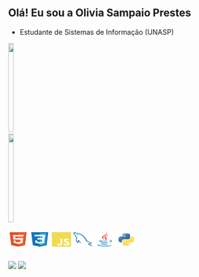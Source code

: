 ## Olá! Eu sou a Olivia Sampaio Prestes

- Estudante de Sistemas de Informação (UNASP)

<div style="display: inline-block;">
  <a href="https://github.com/whxoli">
  <img height="180px" width="49%" src="https://github-readme-stats.vercel.app/api?username=whxoli&show_icons=true&theme=dark&include_all_commits=true&count_private=true"/>
  <img height="180px" width="50%" src="https://github-readme-stats.vercel.app/api/top-langs/?username=whxoli&layout=compact&langs_count=7&theme=dark"/>
  </a>
</div>
  
<div style="display: inline_block"><br>
  <img align="center" alt="Olivia-HTML" height="30" width="40" src="https://raw.githubusercontent.com/devicons/devicon/master/icons/html5/html5-original.svg">
  <img align="center" alt="Olivia-CSS" height="30" width="40" src="https://raw.githubusercontent.com/devicons/devicon/master/icons/css3/css3-original.svg">
  <img align="center" alt="Olivia-Js" height="30" width="40" src="https://raw.githubusercontent.com/devicons/devicon/master/icons/javascript/javascript-plain.svg">
  <img align="center" alt="Olivia-Python" height="30" width="40" src="https://raw.githubusercontent.com/devicons/devicon/master/icons/mysql/mysql-original.svg">
  <img align="center" alt="Olivia-Python" height="30" width="40" src="https://raw.githubusercontent.com/devicons/devicon/master/icons/java/java-original.svg">
  <img align="center" alt="Olivia-Python" height="30" width="40" src="https://raw.githubusercontent.com/devicons/devicon/master/icons/python/python-original.svg">
<!--   <img align="right" alt="Rafa-pic" height="150" style="border-radius:50px;" src=""> -->
</div>
  
##
  
<div> 
<!--   <a href="" target="_blank"><img src="https://img.shields.io/badge/-Instagram-%23E4405F?style=for-the-badge&logo=instagram&logoColor=white" target="_blank"></a> -->
  <a href = "mailto:oliviasampaioprestes@gmail.com"><img src="https://img.shields.io/badge/-Gmail-%23333?style=for-the-badge&logo=gmail&logoColor=white" target="_blank"></a>
  <a href="https://www.linkedin.com/in/olivia-sampaio/" target="_blank"><img src="https://img.shields.io/badge/-LinkedIn-%230077B5?style=for-the-badge&logo=linkedin&logoColor=white" target="_blank"></a> 
 
</div>  
